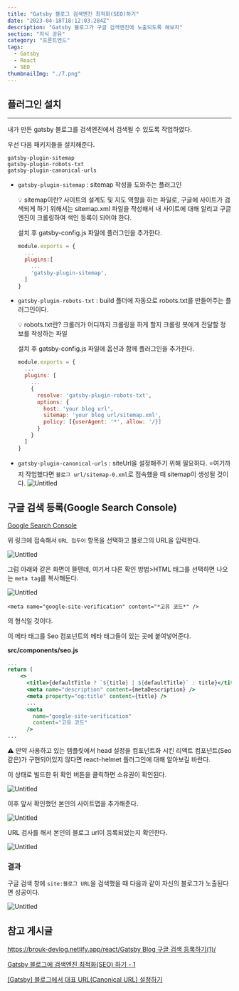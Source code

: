 ```yaml
---
title: "Gatsby 블로그 검색엔진 최적화(SEO)하기"
date: "2023-04-18T18:12:03.284Z"
description: "Gatsby 블로그가 구글 검색엔진에 노출되도록 해보자"
section: "지식 공유" 
category: "프론트엔드"
tags:
  - Gatsby
  - React
  - SEO
thumbnailImg: "./7.png"
---
```


## 플러그인 설치

---

내가 만든 gatsby 블로그를 검색엔진에서 검색될 수 있도록 작업하였다.

우선 다음 패키지들을 설치해준다.

```
gatsby-plugin-sitemap
gatsby-plugin-robots-txt
gatsby-plugin-canonical-urls
```

- `gatsby-plugin-sitemap` : sitemap 작성을 도와주는 플러그인
    <aside>
    💡 sitemap이란?
    사이트의 설계도 및 지도 역할을 하는 파일로, 구글에 사이트가 검색되게 하기 위해서는 sitemap.xml 파일을 작성해서 내 사이트에 대해 알리고 구글 엔진이 크롤링하여 색인 등록이 되어야 한다.
    
    </aside>
    
    설치 후 gatsby-config.js 파일에 플러그인을 추가한다.
    
    ```jsx
    module.exports = {
      ...
      plugins:[
        ...
        'gatsby-plugin-sitemap',
      ]
    }
    ```

- `gatsby-plugin-robots-txt` : build 폴더에 자동으로 robots.txt를 만들어주는 플러그인이다.
    <aside>
    💡 robots.txt란?
    크롤러가 어디까지 크롤링을 하게 할지 크롤링 봇에게 전달할 정보를 작성하는 파일
    
    </aside>
    
    설치 후 gatsby-config.js 파일에 옵션과 함께 플러그인을 추가한다.
    
    ```jsx
    module.exports = {
      ...
      plugins: [
        ...
        {
          resolve: 'gatsby-plugin-robots-txt',
          options: {
            host: 'your blog url',
            sitemap: 'your blog url/sitemap.xml',
            policy: [{userAgent: '*', allow: '/}]
          }
        }
      ]
    }
    ```

- `gatsby-plugin-canonical-urls` : siteUrl을 설정해주기 위해 필요하다.
  ⭐여기까지 작업했다면 `블로그 url/sitemap-0.xml`로 접속했을 때 sitemap이 생성될 것이다.
  ![Untitled](1.png)

## 구글 검색 등록(Google Search Console)

[Google Search Console](https://search.google.com/search-console/welcome?utm_source=about-page)

위 링크에 접속해서 `URL 접두어` 항목을 선택하고 블로그의 URL을 입력한다.

![Untitled](2.png)

그럼 아래와 같은 화면이 뜰텐데, 여기서 다른 확인 방법>HTML 태그를 선택하면 나오는 `meta tag`를 복사해둔다.

![Untitled](3.png)

`<meta name="google-site-verification" content="*고유 코드*" />`

의 형식일 것이다.

이 메타 태그를 Seo 컴포넌트의 메타 태그들이 있는 곳에 붙여넣어준다.

**src/components/seo.js**

```jsx
...
return (
    <>
      <title>{defaultTitle ? `${title} | ${defaultTitle}` : title}</title>
      <meta name="description" content={metaDescription} />
      <meta property="og:title" content={title} />
      ...
      <meta
        name="google-site-verification"
        content="고유 코드"
      />
...

```

<aside>
⚠️ 만약 사용하고 있는 템플릿에서 head 설정을 컴포넌트화 시킨 리액트 컴포넌트(Seo같은)가 구현되어있지 않다면 react-helmet 플러그인에 대해 알아보길 바란다.

</aside>

이 상태로 빌드한 뒤 확인 버튼을 클릭하면 소유권이 확인된다.

![Untitled](4.png)

이후 앞서 확인했던 본인의 사이트맵을 추가해준다.

![Untitled](5.png)

URL 검사를 해서 본인의 블로그 url이 등록되었는지 확인한다.

![Untitled](6.png)

### 결과

구글 검색 창에 `site:블로그 URL`을 검색했을 때 다음과 같이 자신의 블로그가 노출된다면 성공이다.

![Untitled](7.png)

## 참고 게시글

[https://brouk-devlog.netlify.app/react/Gatsby Blog 구글 검색 등록하기(1)/](<https://brouk-devlog.netlify.app/react/Gatsby%20Blog%20%EA%B5%AC%EA%B8%80%20%EA%B2%80%EC%83%89%20%EB%93%B1%EB%A1%9D%ED%95%98%EA%B8%B0(1)/>)

[Gatsby 블로그에 검색엔진 최적화(SEO) 하기 - 1](https://delivan.dev/web/gatsby-blog-seo-1/)

[[Gatsby] 블로그에서 대표 URL(Canonical URL) 설정하기](https://2vup.com/gatsby-canonical-url/)
